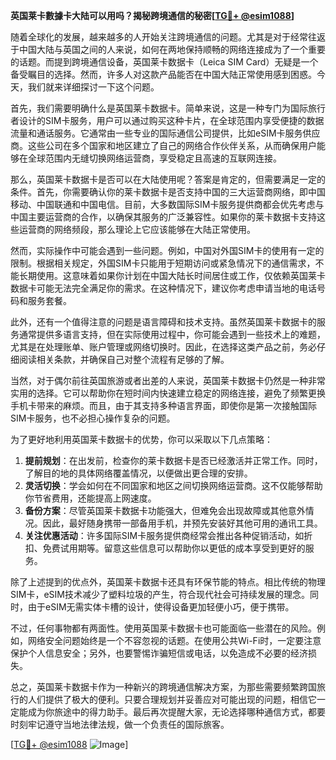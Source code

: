**英国莱卡數據卡大陆可以用吗？揭秘跨境通信的秘密[[TG💪+ @esim1088](https://t.me/s/esim1088)]**

随着全球化的发展，越来越多的人开始关注跨境通信的问题。尤其是对于经常往返于中国大陆与英国之间的人来说，如何在两地保持顺畅的网络连接成为了一个重要的话题。而提到跨境通信设备，英国莱卡数据卡（Leica SIM Card）无疑是一个备受瞩目的选择。然而，许多人对这款产品能否在中国大陆正常使用感到困惑。今天，我们就来详细探讨一下这个问题。

首先，我们需要明确什么是英国莱卡数据卡。简单来说，这是一种专门为国际旅行者设计的SIM卡服务，用户可以通过购买这种卡片，在全球范围内享受便捷的数据流量和通话服务。它通常由一些专业的国际通信公司提供，比如eSIM卡服务供应商。这些公司在多个国家和地区建立了自己的网络合作伙伴关系，从而确保用户能够在全球范围内无缝切换网络运营商，享受稳定且高速的互联网连接。

那么，英国莱卡数据卡是否可以在大陆使用呢？答案是肯定的，但需要满足一定的条件。首先，你需要确认你的莱卡数据卡是否支持中国的三大运营商网络，即中国移动、中国联通和中国电信。目前，大多数国际SIM卡服务提供商都会优先考虑与中国主要运营商的合作，以确保其服务的广泛兼容性。如果你的莱卡数据卡支持这些运营商的网络频段，那么理论上它应该能够在大陆正常使用。

然而，实际操作中可能会遇到一些问题。例如，中国对外国SIM卡的使用有一定的限制。根据相关规定，外国SIM卡只能用于短期访问或紧急情况下的通信需求，不能长期使用。这意味着如果你计划在中国大陆长时间居住或工作，仅依赖英国莱卡数据卡可能无法完全满足你的需求。在这种情况下，建议你考虑申请当地的电话号码和服务套餐。

此外，还有一个值得注意的问题是语言障碍和技术支持。虽然英国莱卡数据卡的服务通常提供多语言支持，但在实际使用过程中，你可能会遇到一些技术上的难题，尤其是在处理账单、账户管理或网络切换时。因此，在选择这类产品之前，务必仔细阅读相关条款，并确保自己对整个流程有足够的了解。

当然，对于偶尔前往英国旅游或者出差的人来说，英国莱卡数据卡仍然是一种非常实用的选择。它可以帮助你在短时间内快速建立稳定的网络连接，避免了频繁更换手机卡带来的麻烦。而且，由于其支持多种语言界面，即使你是第一次接触国际SIM卡服务，也不必担心操作复杂的问题。

为了更好地利用英国莱卡数据卡的优势，你可以采取以下几点策略：

1. **提前规划**：在出发前，检查你的莱卡数据卡是否已经激活并正常工作。同时，了解目的地的具体网络覆盖情况，以便做出更合理的安排。
2. **灵活切换**：学会如何在不同国家和地区之间切换网络运营商。这不仅能够帮助你节省费用，还能提高上网速度。
3. **备份方案**：尽管英国莱卡数据卡功能强大，但难免会出现故障或其他意外情况。因此，最好随身携带一部备用手机，并预先安装好其他可用的通讯工具。
4. **关注优惠活动**：许多国际SIM卡服务提供商经常会推出各种促销活动，如折扣、免费试用期等。留意这些信息可以帮助你以更低的成本享受到更好的服务。

除了上述提到的优点外，英国莱卡数据卡还具有环保节能的特点。相比传统的物理SIM卡，eSIM技术减少了塑料垃圾的产生，符合现代社会可持续发展的理念。同时，由于eSIM无需实体卡槽的设计，使得设备更加轻便小巧，便于携带。

不过，任何事物都有两面性。使用英国莱卡数据卡也可能面临一些潜在的风险。例如，网络安全问题始终是一个不容忽视的话题。在使用公共Wi-Fi时，一定要注意保护个人信息安全；另外，也要警惕诈骗短信或电话，以免造成不必要的经济损失。

总之，英国莱卡数据卡作为一种新兴的跨境通信解决方案，为那些需要频繁跨国旅行的人们提供了极大的便利。只要合理规划并妥善应对可能出现的问题，相信它一定能成为你旅途中的得力助手。最后再次提醒大家，无论选择哪种通信方式，都要时刻牢记遵守当地法律法规，做一个负责任的国际旅客。

[[TG💪+ @esim1088](https://t.me/s/esim1088) ![Image](https://i.postimg.cc/4NQfJmqS/Snipaste-2025-05-13-00-14-12.png)]